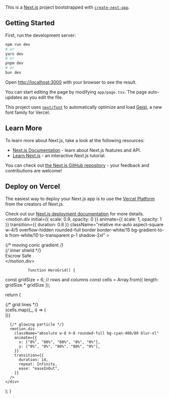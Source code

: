 This is a [Next.js](https://nextjs.org) project bootstrapped with [`create-next-app`](https://nextjs.org/docs/app/api-reference/cli/create-next-app).

## Getting Started

First, run the development server:

```bash
npm run dev
# or
yarn dev
# or
pnpm dev
# or
bun dev
```

Open [http://localhost:3000](http://localhost:3000) with your browser to see the result.

You can start editing the page by modifying `app/page.tsx`. The page auto-updates as you edit the file.

This project uses [`next/font`](https://nextjs.org/docs/app/building-your-application/optimizing/fonts) to automatically optimize and load [Geist](https://vercel.com/font), a new font family for Vercel.

## Learn More

To learn more about Next.js, take a look at the following resources:

- [Next.js Documentation](https://nextjs.org/docs) - learn about Next.js features and API.
- [Learn Next.js](https://nextjs.org/learn) - an interactive Next.js tutorial.

You can check out [the Next.js GitHub repository](https://github.com/vercel/next.js) - your feedback and contributions are welcome!

## Deploy on Vercel

The easiest way to deploy your Next.js app is to use the [Vercel Platform](https://vercel.com/new?utm_medium=default-template&filter=next.js&utm_source=create-next-app&utm_campaign=create-next-app-readme) from the creators of Next.js.

Check out our [Next.js deployment documentation](https://nextjs.org/docs/app/building-your-application/deploying) for more details.
     <motion.div
                initial={{ scale: 0.9, opacity: 0 }}
                animate={{ scale: 1, opacity: 1 }}
                transition={{ duration: 0.8 }}
                className="relative mx-auto aspect-square w-4/5 overflow-hidden rounded-full border border-white/15 bg-gradient-to-b from-white/10 to-transparent p-1 shadow-2xl"
              >
                <div className="relative h-full w-full overflow-hidden rounded-full">
                  {/* moving conic gradient */}
                  <div className="absolute inset-0 animate-[spin_12s_linear_infinite] rounded-full bg-[conic-gradient(at_50%_50%,rgba(16,185,129,0.5)_0deg,transparent_150deg,rgba(6,182,212,0.5)_300deg,transparent_330deg)]" />
                  {/* inner shield */}
                  <div className="absolute left-1/2 top-1/2 h-40 w-40 -translate-x-1/2 -translate-y-1/2 rounded-3xl border border-white/10 bg-white/5 backdrop-blur">
                    <div className="flex h-full items-center justify-center gap-2 text-emerald-300">
                      <ShieldCheck className="h-8 w-8" />
                      <span className="text-sm font-bold tracking-wide">Escrow Safe</span>
                    </div>
                  </div>
                  <div className="pointer-events-none absolute inset-0 rounded-full ring-1 ring-white/10" />
                </div>
              </motion.div>


              function HeroGrid() {
  const gridSize = 6; // rows and columns
  const cells = Array.from({ length: gridSize * gridSize });

  return (
    <div className="relative w-full h-full rounded-3xl overflow-hidden bg-gradient-to-br from-black/40 to-black/10">
      {/* grid lines */}
      <div className="absolute inset-0 grid grid-cols-6 grid-rows-6">
        {cells.map((_, i) => (
          <div key={i} className="border border-white/10" />
        ))}
      </div>

      {/* glowing particle */}
      <motion.div
        className="absolute w-8 h-8 rounded-full bg-cyan-400/80 blur-xl"
        animate={{
          x: ["0%", "80%", "80%", "0%", "0%"],
          y: ["0%", "0%", "80%", "80%", "0%"],
        }}
        transition={{
          duration: 14,
          repeat: Infinity,
          ease: "easeInOut",
        }}
      />
    </div>
  );
}